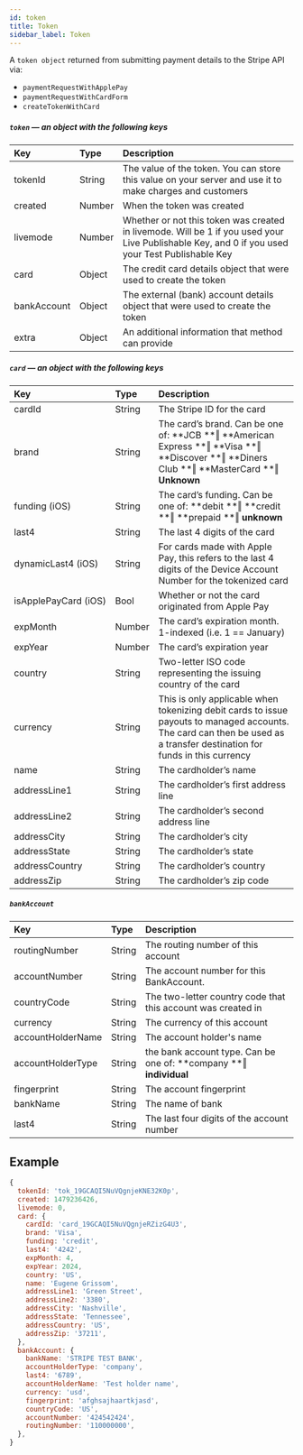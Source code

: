 ```yaml
---
id: token
title: Token
sidebar_label: Token
---
```


A `token object` returned from submitting payment details to the Stripe API via:
* `paymentRequestWithApplePay`
* `paymentRequestWithCardForm`
* `createTokenWithCard`

##### `token` — an object with the following keys

| Key | Type | Description |
| :--- | :--- | :--- |
| tokenId | String | The value of the token. You can store this value on your server and use it to make charges and customers |
| created | Number | When the token was created |
| livemode | Number | Whether or not this token was created in livemode. Will be 1 if you used your Live Publishable Key, and 0 if you used your Test Publishable Key |
| card | Object | The credit card details object that were used to create the token |
| bankAccount | Object | The external (bank) account details object that were used to create the token |
| extra | Object | An additional information that method can provide |

##### `card` — an object with the following keys

| Key | Type | Description |
| :--- | :--- | :--- |
| cardId | String | The Stripe ID for the card |
| brand | String | The card’s brand. Can be one of: **JCB **‖ **American Express **‖ **Visa **‖ **Discover **‖ **Diners Club **‖ **MasterCard **‖ **Unknown** |
| funding (iOS) | String | The card’s funding. Can be one of: **debit **‖ **credit **‖ **prepaid **‖ **unknown** |
| last4 | String | The last 4 digits of the card |
| dynamicLast4&nbsp;(iOS) | String | For cards made with Apple Pay, this refers to the last 4 digits of the Device Account Number for the tokenized card |
| isApplePayCard&nbsp;(iOS) | Bool | Whether or not the card originated from Apple Pay |
| expMonth | Number | The card’s expiration month. 1-indexed (i.e. 1 == January) |
| expYear | Number | The card’s expiration year |
| country | String | Two-letter ISO code representing the issuing country of the card |
| currency | String | This is only applicable when tokenizing debit cards to issue payouts to managed accounts. The card can then be used as a transfer destination for funds in this currency |
| name | String | The cardholder’s name |
| addressLine1 | String | The cardholder’s first address line |
| addressLine2 | String | The cardholder’s second address line |
| addressCity | String | The cardholder’s city |
| addressState | String | The cardholder’s state |
| addressCountry | String | The cardholder’s country |
| addressZip | String | The cardholder’s zip code |

##### `bankAccount`

| Key | Type | Description |
| :--- | :--- | :--- |
| routingNumber | String | The routing number of this account |
| accountNumber | String | The account number for this BankAccount. |
| countryCode | String | The two-letter country code that this account was created in |
| currency | String | The currency of this account |
| accountHolderName | String | The account holder's name |
| accountHolderType | String | the bank account type. Can be one of: **company **‖ **individual** |
| fingerprint | String | The account fingerprint |
| bankName | String | The name of bank |
| last4 | String | The last four digits of the account number |


## Example

```js
{
  tokenId: 'tok_19GCAQI5NuVQgnjeKNE32K0p',
  created: 1479236426,
  livemode: 0,
  card: {
    cardId: 'card_19GCAQI5NuVQgnjeRZizG4U3',
    brand: 'Visa',
    funding: 'credit',
    last4: '4242',
    expMonth: 4,
    expYear: 2024,
    country: 'US',
    name: 'Eugene Grissom',
    addressLine1: 'Green Street',
    addressLine2: '3380',
    addressCity: 'Nashville',
    addressState: 'Tennessee',
    addressCountry: 'US',
    addressZip: '37211',
  },
  bankAccount: {
    bankName: 'STRIPE TEST BANK',
    accountHolderType: 'company',
    last4: '6789',
    accountHolderName: 'Test holder name',
    currency: 'usd',
    fingerprint: 'afghsajhaartkjasd',
    countryCode: 'US',
    accountNumber: '424542424',
    routingNumber: '110000000',
  },
}
```
